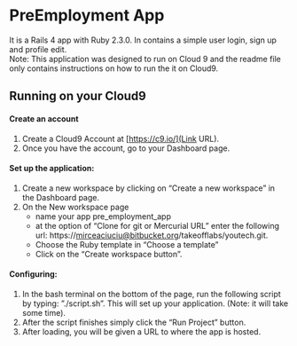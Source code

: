 # PreEmployment App

It is a Rails 4 app with Ruby 2.3.0. In contains a simple user login, sign up and profile edit.                                  
Note: This application was designed to run on Cloud 9 and the readme file only contains instructions on how to run the it on Cloud9.  

## Running on your Cloud9
#### Create an account
1. Create a Cloud9 Account at [https://c9.io/](Link URL).                                                                                  
2. Once you have the account, go to your Dashboard page.

#### Set up the application:                                                                                                                 
1. Create a new workspace by clicking on “Create a new workspace” in the Dashboard page.                                  
2. On the New workspace page                                                                                                                                                         
    * name your app pre_employment_app                                                                                    
    * at the option of “Clone for git or Mercurial URL” enter the following url:
https://mirceaciuciu@bitbucket.org/takeofflabs/youtech.git.        
    * Choose the Ruby template in “Choose a template”                                                             
    * Click on the “Create workspace button”.                                                                               

#### Configuring:
1. In the bash terminal on the bottom of the page, run the following script by typing: ”./script.sh”. This will set up your application. (Note: it will take some time). 
2. After the script finishes simply click the “Run Project” button.
3. After loading, you will be given a URL to where the app is hosted.
